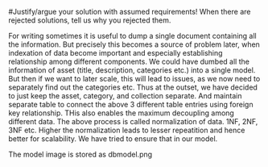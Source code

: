 #Justify/argue your solution with assumed requirements! When there are rejected solutions, tell us why you rejected them.

For writing sometimes it is useful to dump a single document containing all the information. But precisely this becomes a source of problem later, when indexation of data become important and especially establishing relationship among different components.
We could have dumbed all the information of asset (title, description, categories etc.) into a single model. But then if we want to later scale, this will lead to issues, as we now need to separately find out the categories etc. Thus at the outset, we have decided to just keep the asset, category, and collection separate. And maintain separate table to connect the above 3 different table entries using foreign key relationship. THis also enables the maximum decoupling among different data. The above process is called normalization of data. 1NF, 2NF, 3NF etc. Higher the normalization leads to lesser repeatition and hence better for scalability. We have tried to ensure that in our model.

The model image is stored as dbmodel.png

